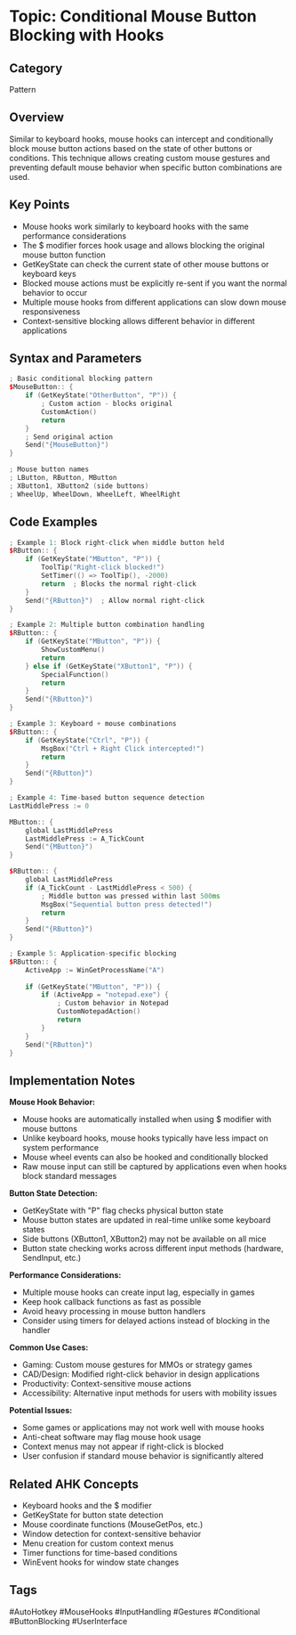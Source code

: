 # Topic: Conditional Mouse Button Blocking with Hooks

## Category

Pattern

## Overview

Similar to keyboard hooks, mouse hooks can intercept and conditionally block mouse button actions based on the state of other buttons or conditions. This technique allows creating custom mouse gestures and preventing default mouse behavior when specific button combinations are used.

## Key Points

- Mouse hooks work similarly to keyboard hooks with the same performance considerations
- The $ modifier forces hook usage and allows blocking the original mouse button function
- GetKeyState can check the current state of other mouse buttons or keyboard keys
- Blocked mouse actions must be explicitly re-sent if you want the normal behavior to occur
- Multiple mouse hooks from different applications can slow down mouse responsiveness
- Context-sensitive blocking allows different behavior in different applications

## Syntax and Parameters

```cpp
; Basic conditional blocking pattern
$MouseButton:: {
    if (GetKeyState("OtherButton", "P")) {
        ; Custom action - blocks original
        CustomAction()
        return
    }
    ; Send original action
    Send("{MouseButton}")
}

; Mouse button names
; LButton, RButton, MButton
; XButton1, XButton2 (side buttons)
; WheelUp, WheelDown, WheelLeft, WheelRight
```

## Code Examples

```cpp
; Example 1: Block right-click when middle button held
$RButton:: {
    if (GetKeyState("MButton", "P")) {
        ToolTip("Right-click blocked!")
        SetTimer(() => ToolTip(), -2000)
        return  ; Blocks the normal right-click
    }
    Send("{RButton}")  ; Allow normal right-click
}

; Example 2: Multiple button combination handling
$RButton:: {
    if (GetKeyState("MButton", "P")) {
        ShowCustomMenu()
        return
    } else if (GetKeyState("XButton1", "P")) {
        SpecialFunction()
        return
    }
    Send("{RButton}")
}

; Example 3: Keyboard + mouse combinations
$RButton:: {
    if (GetKeyState("Ctrl", "P")) {
        MsgBox("Ctrl + Right Click intercepted!")
        return
    }
    Send("{RButton}")
}

; Example 4: Time-based button sequence detection
LastMiddlePress := 0

MButton:: {
    global LastMiddlePress
    LastMiddlePress := A_TickCount
    Send("{MButton}")
}

$RButton:: {
    global LastMiddlePress
    if (A_TickCount - LastMiddlePress < 500) {
        ; Middle button was pressed within last 500ms
        MsgBox("Sequential button press detected!")
        return
    }
    Send("{RButton}")
}

; Example 5: Application-specific blocking
$RButton:: {
    ActiveApp := WinGetProcessName("A")
    
    if (GetKeyState("MButton", "P")) {
        if (ActiveApp = "notepad.exe") {
            ; Custom behavior in Notepad
            CustomNotepadAction()
            return
        }
    }
    Send("{RButton}")
}
```

## Implementation Notes

**Mouse Hook Behavior:**
- Mouse hooks are automatically installed when using $ modifier with mouse buttons
- Unlike keyboard hooks, mouse hooks typically have less impact on system performance
- Mouse wheel events can also be hooked and conditionally blocked
- Raw mouse input can still be captured by applications even when hooks block standard messages

**Button State Detection:**
- GetKeyState with "P" flag checks physical button state
- Mouse button states are updated in real-time unlike some keyboard states
- Side buttons (XButton1, XButton2) may not be available on all mice
- Button state checking works across different input methods (hardware, SendInput, etc.)

**Performance Considerations:**
- Multiple mouse hooks can create input lag, especially in games
- Keep hook callback functions as fast as possible
- Avoid heavy processing in mouse button handlers
- Consider using timers for delayed actions instead of blocking in the handler

**Common Use Cases:**
- Gaming: Custom mouse gestures for MMOs or strategy games
- CAD/Design: Modified right-click behavior in design applications
- Productivity: Context-sensitive mouse actions
- Accessibility: Alternative input methods for users with mobility issues

**Potential Issues:**
- Some games or applications may not work well with mouse hooks
- Anti-cheat software may flag mouse hook usage
- Context menus may not appear if right-click is blocked
- User confusion if standard mouse behavior is significantly altered

## Related AHK Concepts

- Keyboard hooks and the $ modifier
- GetKeyState for button state detection
- Mouse coordinate functions (MouseGetPos, etc.)
- Window detection for context-sensitive behavior
- Menu creation for custom context menus
- Timer functions for time-based conditions
- WinEvent hooks for window state changes

## Tags

#AutoHotkey #MouseHooks #InputHandling #Gestures #Conditional #ButtonBlocking #UserInterface